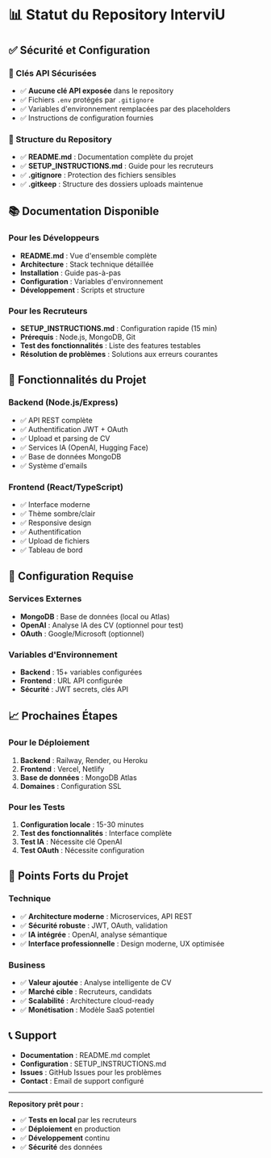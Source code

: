 # 📊 Statut du Repository InterviU

## ✅ Sécurité et Configuration

### 🔐 Clés API Sécurisées

- ✅ **Aucune clé API exposée** dans le repository
- ✅ Fichiers `.env` protégés par `.gitignore`
- ✅ Variables d'environnement remplacées par des placeholders
- ✅ Instructions de configuration fournies

### 📁 Structure du Repository

- ✅ **README.md** : Documentation complète du projet
- ✅ **SETUP_INSTRUCTIONS.md** : Guide pour les recruteurs
- ✅ **.gitignore** : Protection des fichiers sensibles
- ✅ **.gitkeep** : Structure des dossiers uploads maintenue

## 📚 Documentation Disponible

### Pour les Développeurs

- **README.md** : Vue d'ensemble complète
- **Architecture** : Stack technique détaillée
- **Installation** : Guide pas-à-pas
- **Configuration** : Variables d'environnement
- **Développement** : Scripts et structure

### Pour les Recruteurs

- **SETUP_INSTRUCTIONS.md** : Configuration rapide (15 min)
- **Prérequis** : Node.js, MongoDB, Git
- **Test des fonctionnalités** : Liste des features testables
- **Résolution de problèmes** : Solutions aux erreurs courantes

## 🚀 Fonctionnalités du Projet

### Backend (Node.js/Express)

- ✅ API REST complète
- ✅ Authentification JWT + OAuth
- ✅ Upload et parsing de CV
- ✅ Services IA (OpenAI, Hugging Face)
- ✅ Base de données MongoDB
- ✅ Système d'emails

### Frontend (React/TypeScript)

- ✅ Interface moderne
- ✅ Thème sombre/clair
- ✅ Responsive design
- ✅ Authentification
- ✅ Upload de fichiers
- ✅ Tableau de bord

## 🔧 Configuration Requise

### Services Externes

- **MongoDB** : Base de données (local ou Atlas)
- **OpenAI** : Analyse IA des CV (optionnel pour test)
- **OAuth** : Google/Microsoft (optionnel)

### Variables d'Environnement

- **Backend** : 15+ variables configurées
- **Frontend** : URL API configurée
- **Sécurité** : JWT secrets, clés API

## 📈 Prochaines Étapes

### Pour le Déploiement

1. **Backend** : Railway, Render, ou Heroku
2. **Frontend** : Vercel, Netlify
3. **Base de données** : MongoDB Atlas
4. **Domaines** : Configuration SSL

### Pour les Tests

1. **Configuration locale** : 15-30 minutes
2. **Test des fonctionnalités** : Interface complète
3. **Test IA** : Nécessite clé OpenAI
4. **Test OAuth** : Nécessite configuration

## 🎯 Points Forts du Projet

### Technique

- ✅ **Architecture moderne** : Microservices, API REST
- ✅ **Sécurité robuste** : JWT, OAuth, validation
- ✅ **IA intégrée** : OpenAI, analyse sémantique
- ✅ **Interface professionnelle** : Design moderne, UX optimisée

### Business

- ✅ **Valeur ajoutée** : Analyse intelligente de CV
- ✅ **Marché cible** : Recruteurs, candidats
- ✅ **Scalabilité** : Architecture cloud-ready
- ✅ **Monétisation** : Modèle SaaS potentiel

## 📞 Support

- **Documentation** : README.md complet
- **Configuration** : SETUP_INSTRUCTIONS.md
- **Issues** : GitHub Issues pour les problèmes
- **Contact** : Email de support configuré

---

**Repository prêt pour :**

- ✅ **Tests en local** par les recruteurs
- ✅ **Déploiement** en production
- ✅ **Développement** continu
- ✅ **Sécurité** des données
